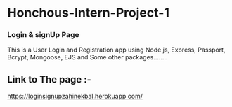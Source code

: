 # Honchous-Intern-Project-1

### Login & signUp Page

This is a User Login and Registration app using Node.js, Express, Passport, Bcrypt, Mongoose, EJS and Some other packages........

## Link to The page :-
https://loginsignupzahinekbal.herokuapp.com/
